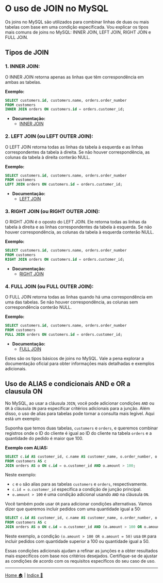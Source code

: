 # O uso de JOIN no MySQL

Os joins no MySQL são utilizados para combinar linhas de duas ou mais tabelas com base em uma condição especificada. Vou explicar os tipos mais comuns de joins no MySQL: INNER JOIN, LEFT JOIN, RIGHT JOIN e FULL JOIN.

## Tipos de JOIN

### 1. INNER JOIN:

O INNER JOIN retorna apenas as linhas que têm correspondência em ambas as tabelas.

**Exemplo:**
```sql
SELECT customers.id, customers.name, orders.order_number
FROM customers
INNER JOIN orders ON customers.id = orders.customer_id;
```

- **Documentação:**
   - [INNER JOIN](https://dev.mysql.com/doc/refman/8.0/en/join.html)

### 2. LEFT JOIN (ou LEFT OUTER JOIN):

O LEFT JOIN retorna todas as linhas da tabela à esquerda e as linhas correspondentes da tabela à direita. Se não houver correspondência, as colunas da tabela à direita conterão NULL.

**Exemplo:**
```sql
SELECT customers.id, customers.name, orders.order_number
FROM customers
LEFT JOIN orders ON customers.id = orders.customer_id;
```

- **Documentação:**
   - [LEFT JOIN](https://dev.mysql.com/doc/refman/8.0/en/join.html)

### 3. RIGHT JOIN (ou RIGHT OUTER JOIN):

O RIGHT JOIN é o oposto do LEFT JOIN. Ele retorna todas as linhas da tabela à direita e as linhas correspondentes da tabela à esquerda. Se não houver correspondência, as colunas da tabela à esquerda conterão NULL.

**Exemplo:**
```sql
SELECT customers.id, customers.name, orders.order_number
FROM customers
RIGHT JOIN orders ON customers.id = orders.customer_id;
```

- **Documentação:**
   - [RIGHT JOIN](https://dev.mysql.com/doc/refman/8.0/en/join.html)

### 4. FULL JOIN (ou FULL OUTER JOIN):

O FULL JOIN retorna todas as linhas quando há uma correspondência em uma das tabelas. Se não houver correspondência, as colunas sem correspondência conterão NULL.

**Exemplo:**
```sql
SELECT customers.id, customers.name, orders.order_number
FROM customers
FULL JOIN orders ON customers.id = orders.customer_id;
```

- **Documentação:**
   - [FULL JOIN](https://dev.mysql.com/doc/refman/8.0/en/join.html)

Estes são os tipos básicos de joins no MySQL. Vale a pena explorar a documentação oficial para obter informações mais detalhadas e exemplos adicionais.

## Uso de ALIAS e condicionais AND e OR a clausula ON

No MySQL, ao usar a cláusula `JOIN`, você pode adicionar condições `AND` ou `OR` à cláusula `ON` para especificar critérios adicionais para a junção. Além disso, o uso de alias para tabelas pode tornar a consulta mais legível. Aqui está um exemplo:

Suponha que temos duas tabelas, `customers` e `orders`, e queremos combinar registros onde o ID do cliente é igual ao ID do cliente na tabela `orders` e a quantidade do pedido é maior que 100.

**Exemplo com ALIAS:**
```sql
SELECT c.id AS customer_id, c.name AS customer_name, o.order_number, o.amount
FROM customers AS c
JOIN orders AS o ON c.id = o.customer_id AND o.amount > 100;
```

Neste exemplo:

- `c` e `o` são alias para as tabelas `customers` e `orders`, respectivamente.
- `c.id = o.customer_id` especifica a condição de junção principal.
- `o.amount > 100` é uma condição adicional usando `AND` na cláusula `ON`.

Você também pode usar `OR` para adicionar condições alternativas. Vamos dizer que queremos incluir pedidos com uma quantidade igual a 50:

```sql
SELECT c.id AS customer_id, c.name AS customer_name, o.order_number, o.amount
FROM customers AS c
JOIN orders AS o ON c.id = o.customer_id AND (o.amount > 100 OR o.amount = 50);
```

Neste exemplo, a condição `(o.amount > 100 OR o.amount = 50)` usa `OR` para incluir pedidos com quantidade superior a 100 ou quantidade igual a 50.

Essas condições adicionais ajudam a refinar as junções e a obter resultados mais específicos com base nos critérios desejados. Certifique-se de ajustar as condições de acordo com os requisitos específicos do seu caso de uso.

-----

[Home 🏠](../README.md) | [Indice 📇](README.md)